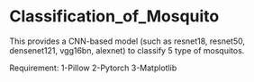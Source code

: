 # Classification_of_Mosquito
This provides a CNN-based model (such as resnet18, resnet50, densenet121, vgg16bn, alexnet) to classify 5 type of mosquitos.


Requirement:
1-Pillow
2-Pytorch
3-Matplotlib
